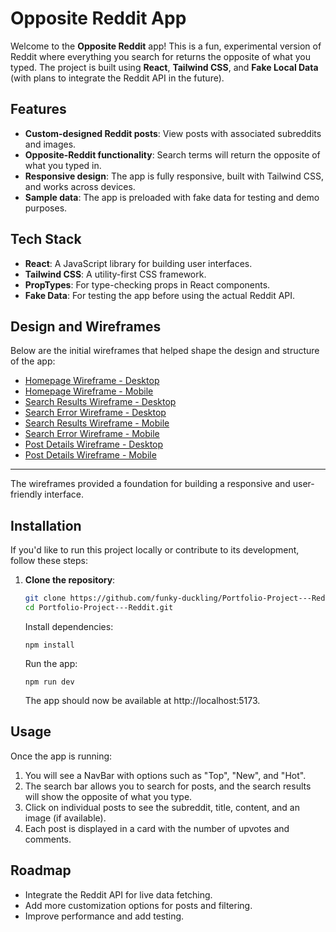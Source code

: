 # Opposite Reddit App

Welcome to the **Opposite Reddit** app! This is a fun, experimental version of Reddit where everything you search for returns the opposite of what you typed. The project is built using **React**, **Tailwind CSS**, and **Fake Local Data** (with plans to integrate the Reddit API in the future).


## Features

- **Custom-designed Reddit posts**: View posts with associated subreddits and images.
- **Opposite-Reddit functionality**: Search terms will return the opposite of what you typed in.
- **Responsive design**: The app is fully responsive, built with Tailwind CSS, and works across devices.
- **Sample data**: The app is preloaded with fake data for testing and demo purposes.
  

## Tech Stack

- **React**: A JavaScript library for building user interfaces.
- **Tailwind CSS**: A utility-first CSS framework.
- **PropTypes**: For type-checking props in React components.
- **Fake Data**: For testing the app before using the actual Reddit API.


## Design and Wireframes

Below are the initial wireframes that helped shape the design and structure of the app:


- [Homepage Wireframe - Desktop](src/assets/homepage-wireframe-desktop.png)
- [Homepage Wireframe - Mobile](src/assets/homepage-wireframe-mobile.png)
- [Search Results Wireframe - Desktop](src/assets/search-wireframe-desktop.png)
- [Search Error Wireframe - Desktop](src/assets/search-error-wireframe-desktop.png)
- [Search Results Wireframe - Mobile](src/assets/search-wireframe-mobile.png)
- [Search Error Wireframe - Mobile](src/assets/search-error-wireframe-mobile.png)
- [Post Details Wireframe - Desktop](src/assets/post-details-desktop.png)
- [Post Details Wireframe - Mobile](src/assets/post-details-mobile.png)

---

The wireframes provided a foundation for building a responsive and user-friendly interface.

## Installation

If you'd like to run this project locally or contribute to its development, follow these steps:

1. **Clone the repository**:

   ```bash
   git clone https://github.com/funky-duckling/Portfolio-Project---Reddit.git
   cd Portfolio-Project---Reddit.git
   ```
   
   Install dependencies:

   ```
   npm install
   ```
   
   Run the app:
   
   ```
   npm run dev
   ```

   The app should now be available at http://localhost:5173.
   

## Usage

Once the app is running:

1. You will see a NavBar with options such as "Top", "New", and "Hot".
2. The search bar allows you to search for posts, and the search results will show the opposite of what you type.
3. Click on individual posts to see the subreddit, title, content, and an image (if available).
4. Each post is displayed in a card with the number of upvotes and comments.

## Roadmap

- Integrate the Reddit API for live data fetching.
- Add more customization options for posts and filtering.
- Improve performance and add testing.

